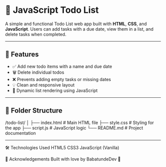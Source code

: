 # 📝 JavaScript Todo List

A simple and functional Todo List web app built with **HTML**, **CSS**, and **JavaScript**. Users can add tasks with a due date, view them in a list, and delete tasks when completed.

---

## 🚀 Features

- ✅ Add new todo items with a name and due date
- 🗑️ Delete individual todos
- ❌ Prevents adding empty tasks or missing dates
- 💡 Clean and responsive layout
- 🔄 Dynamic list rendering using JavaScript

---

## 📂 Folder Structure

/todo-list/
│
├── index.html # Main HTML file
├── style.css # Styling for the app
├── script.js # JavaScript logic
└── README.md # Project documentation

---

🛠️ Technologies Used
HTML5
CSS3
JavaScript (Vanilla)

🙌 Acknowledgements
Built with love by BabatundeDev 💙

